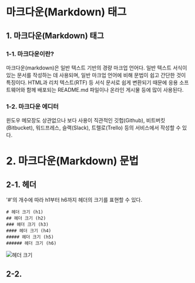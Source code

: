 # 마크다운(Markdown) 태그
## 1. 마크다운(Markdown) 태그

### 1-1. 마크다운이란?
마크다운(markdown)은 일반 텍스트 기반의 경량 마크업 언어다. 일반 텍스트 서식이 있는 문서를 작성하는 데 사용되며, 일반 마크업 언어에 비해 문법이 쉽고 간단한 것이 특징이다. HTML과 리치 텍스트(RTF) 등 서식 문서로 쉽게 변환되기 때문에 응용 소프트웨어와 함께 배포되는 README.md 파일이나 온라인 게시물 등에 많이 사용된다.

### 1-2. 마크다운 에디터
윈도우 메모장도 상관없으나 보다 사용이 직관적인 깃헙(Github), 비트버킷(Bitbucket), 워드프레스, 슬랙(Slack), 트렐로(Trello) 등의 서비스에서 작성할 수 있다.



# 2. 마크다운(Markdown) 문법

## 2-1. 헤더
'#'의 개수에 따라 h1부터 h6까지 헤더의 크기를 표현할 수 있다.
```
# 헤더 크기 (h1)
## 헤더 크기 (h2)
### 헤더 크기 (h3)
#### 헤더 크기 (h4)
##### 헤더 크기 (h5)
###### 헤더 크기 (h6)
```
![헤더 크기](https://user-images.githubusercontent.com/110728160/194856071-38a87af2-1923-4f58-bcf0-daf8cfd20f3f.png)


## 2-2. 
